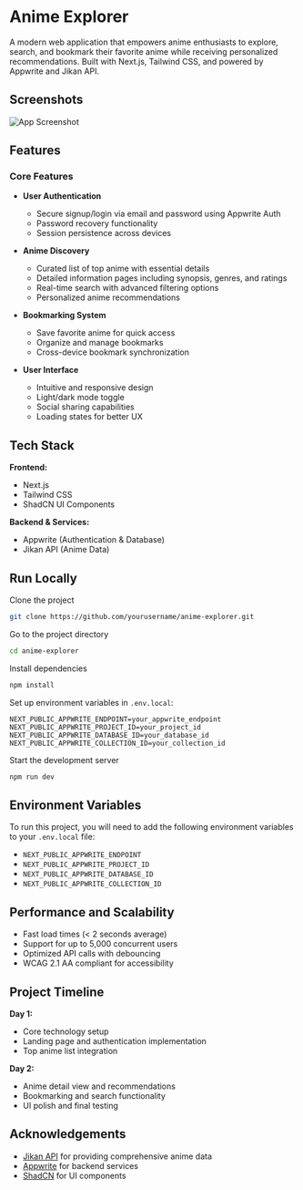 # Anime Explorer

A modern web application that empowers anime enthusiasts to explore, search, and bookmark their favorite anime while receiving personalized recommendations. Built with Next.js, Tailwind CSS, and powered by Appwrite and Jikan API.

## Screenshots

![App Screenshot](https://via.placeholder.com/468x300?text=App+Screenshot+Here)

## Features

### Core Features
- **User Authentication**
  - Secure signup/login via email and password using Appwrite Auth
  - Password recovery functionality
  - Session persistence across devices

- **Anime Discovery**
  - Curated list of top anime with essential details
  - Detailed information pages including synopsis, genres, and ratings
  - Real-time search with advanced filtering options
  - Personalized anime recommendations

- **Bookmarking System**
  - Save favorite anime for quick access
  - Organize and manage bookmarks
  - Cross-device bookmark synchronization

- **User Interface**
  - Intuitive and responsive design
  - Light/dark mode toggle
  - Social sharing capabilities
  - Loading states for better UX

## Tech Stack

**Frontend:**
- Next.js
- Tailwind CSS
- ShadCN UI Components

**Backend & Services:**
- Appwrite (Authentication & Database)
- Jikan API (Anime Data)

## Run Locally

Clone the project

```bash
git clone https://github.com/yourusername/anime-explorer.git
```

Go to the project directory

```bash
cd anime-explorer
```

Install dependencies

```bash
npm install
```

Set up environment variables in `.env.local`:

```env
NEXT_PUBLIC_APPWRITE_ENDPOINT=your_appwrite_endpoint
NEXT_PUBLIC_APPWRITE_PROJECT_ID=your_project_id
NEXT_PUBLIC_APPWRITE_DATABASE_ID=your_database_id
NEXT_PUBLIC_APPWRITE_COLLECTION_ID=your_collection_id
```

Start the development server

```bash
npm run dev
```

## Environment Variables

To run this project, you will need to add the following environment variables to your `.env.local` file:

- `NEXT_PUBLIC_APPWRITE_ENDPOINT`
- `NEXT_PUBLIC_APPWRITE_PROJECT_ID`
- `NEXT_PUBLIC_APPWRITE_DATABASE_ID`
- `NEXT_PUBLIC_APPWRITE_COLLECTION_ID`

## Performance and Scalability

- Fast load times (< 2 seconds average)
- Support for up to 5,000 concurrent users
- Optimized API calls with debouncing
- WCAG 2.1 AA compliant for accessibility

## Project Timeline

**Day 1:**
- Core technology setup
- Landing page and authentication implementation
- Top anime list integration

**Day 2:**
- Anime detail view and recommendations
- Bookmarking and search functionality
- UI polish and final testing

## Acknowledgements

- [Jikan API](https://jikan.moe/) for providing comprehensive anime data
- [Appwrite](https://appwrite.io/) for backend services
- [ShadCN](https://ui.shadcn.com/) for UI components
